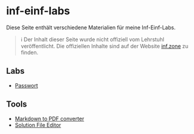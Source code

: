 # inf-einf-labs

Diese Seite enthält verschiedene Materialien für meine Inf-Einf-Labs.

> ℹ️ Der Inhalt dieser Seite wurde nicht offiziell vom Lehrstuhl veröffentlicht. Die offiziellen Inhalte sind auf der Website [inf.zone](https://inf.zone) zu finden.

## Labs

-   [Passwort](./password)

## Tools

-   [Markdown to PDF converter](./tool/markdown-to-pdf)
-   [Solution File Editor](./tool/solution-editor)
